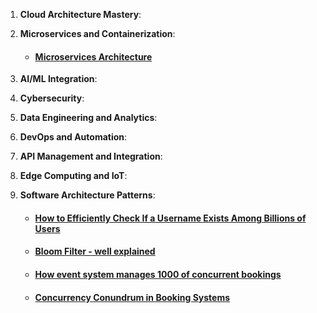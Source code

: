 1. **Cloud Architecture Mastery**:

2. **Microservices and Containerization**:
   - #### [Microservices Architecture ](/E1_SPRING_MICROSERVICES/MICROSERVICE_ARCHITECTURES.md)

4. **AI/ML Integration**:

5. **Cybersecurity**:

6. **Data Engineering and Analytics**:

7. **DevOps and Automation**:

8. **API Management and Integration**:

9. **Edge Computing and IoT**:

10. **Software Architecture Patterns**:
    - #### [How to Efficiently Check If a Username Exists Among Billions of Users](https://medium.com/@aditimishra_541/how-to-efficiently-check-if-a-username-exists-among-billions-of-users-7ed1e5c60489)
    - #### [Bloom Filter - well explained](https://www.youtube.com/watch?v=kfFacplFY4Y)
    - #### [How event system manages 1000 of concurrent bookings](https://medium.com/@narengowda/bookmyshow-system-design-e268fefb56f5)
    - #### [Concurrency Conundrum in Booking Systems](https://medium.com/@abhishekranjandev/concurrency-conundrum-in-booking-systems-2e53dc717e8c)
